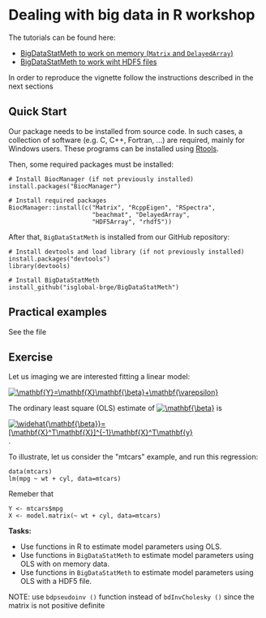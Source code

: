 # Dealing with big data in R workshop

The tutorials can be found here:

- [BigDataStatMeth to work on memory (`Matrix` and `DelayedArray`)](https://rpubs.com/jrgonzalezISGlobal/BigDatStatMeth_memory)
- [BigDataStatMeth to work wiht HDF5 files](https://rpubs.com/jrgonzalezISGlobal/BigDatStatMeth_hdf5)

In order to reproduce the vignette follow the instructions described in the next sections

## Quick Start

Our package needs to be installed from source code. In such cases, a collection of software (e.g. C, C++, Fortran, ...) are required, mainly for Windows users. These programs can be installed using [Rtools](https://cran.r-project.org/bin/windows/Rtools/).

Then, some required packages must be installed: 

```
# Install BiocManager (if not previously installed)
install.packages("BiocManager") 

# Install required packages
BiocManager::install(c("Matrix", "RcppEigen", "RSpectra",
                       "beachmat", "DelayedArray",
                       "HDF5Array", "rhdf5"))
```

After that, `BigDataStatMeth` is installed from our GitHub repository:

```
# Install devtools and load library (if not previously installed)
install.packages("devtools") 
library(devtools)

# Install BigDataStatMeth 
install_github("isglobal-brge/BigDataStatMeth")
```

## Practical examples

See the file 

## Exercise

Let us imaging we are interested fitting a linear model:  

<a href="https://www.codecogs.com/eqnedit.php?latex=\mathbf{Y}=\mathbf{X}\mathbf{\beta}&plus;\mathbf{\varepsilon}" target="_blank"><img src="https://latex.codecogs.com/gif.latex?\mathbf{Y}=\mathbf{X}\mathbf{\beta}&plus;\mathbf{\varepsilon}" title="\mathbf{Y}=\mathbf{X}\mathbf{\beta}+\mathbf{\varepsilon}" /></a>

The ordinary least square (OLS) estimate of <a href="https://www.codecogs.com/eqnedit.php?latex=\mathbf{\beta}" target="_blank"><img src="https://latex.codecogs.com/gif.latex?\mathbf{\beta}" title="\mathbf{\beta}" /></a> is 

<a href="https://www.codecogs.com/eqnedit.php?latex=\widehat{\mathbf{\beta}}=[\mathbf{X}^T\mathbf{X}]^{-1}\mathbf{X}^T\mathbf{y}" target="_blank"><img src="https://latex.codecogs.com/gif.latex?\widehat{\mathbf{\beta}}=[\mathbf{X}^T\mathbf{X}]^{-1}\mathbf{X}^T\mathbf{y}" title="\widehat{\mathbf{\beta}}=[\mathbf{X}^T\mathbf{X}]^{-1}\mathbf{X}^T\mathbf{y}" /></a>. 

To illustrate, let us consider the "mtcars" example, and run this regression:

```
data(mtcars)
lm(mpg ~ wt + cyl, data=mtcars)
```

Remeber that

```
Y <- mtcars$mpg
X <- model.matrix(~ wt + cyl, data=mtcars)
```

**Tasks:**
- Use functions in R to estimate model parameters using OLS.
- Use functions in `BigDataStatMeth` to estimate model parameters using OLS with on memory data.
- Use functions in `BigDataStatMeth` to estimate model parameters using OLS with a HDF5 file.

NOTE: use `bdpseudoinv ()` function instead of `bdInvCholesky ()` since the matrix is not positive definite







